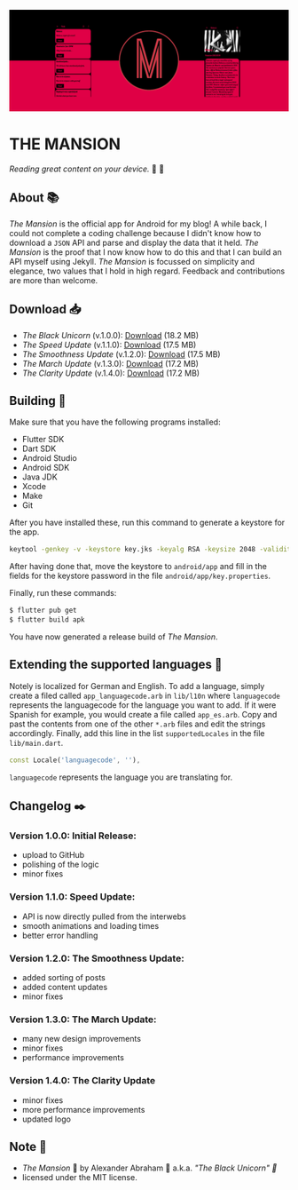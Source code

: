 <p align="center">
 <img src="https://github.com/iamtheblackunicorn/theMansion/raw/main/assets/images/banner.png"/>
</p>

# THE MANSION

*Reading great content on your device.* :black_heart: :unicorn:

## About :books:

*The Mansion* is the official app for Android for my blog! A while back, I could not complete a coding challenge because I didn't know how to download a `JSON` API and parse and display the data that it held. *The Mansion* is the proof that I now know how to do this and that I can build an API myself using Jekyll. *The Mansion* is focussed on simplicity and elegance, two values that I hold in high regard. Feedback and contributions are more than welcome.

## Download :inbox_tray:

- *The Black Unicorn* (v.1.0.0): [Download](https://github.com/iamtheblackunicorn/theMansion/releases/download/v.1.0.0/TheMansion-v1.0.0-BlackUnicorn-Release.apk) (18.2 MB)
- *The Speed Update* (v.1.1.0): [Download](https://github.com/iamtheblackunicorn/theMansion/releases/download/v.1.1.0/TheMansion-v1.1.0-SpeedUpdate-Release.apk) (17.5 MB)
- *The Smoothness Update* (v.1.2.0): [Download](https://github.com/iamtheblackunicorn/theMansion/releases/download/v.1.2.0/TheMansion-v1.2.0-SmoothnessUpdate-Release.apk) (17.5 MB)
- *The March Update* (v.1.3.0): [Download](https://github.com/iamtheblackunicorn/theMansion/releases/download/v.1.3.0/TheMansion-v1.3.0-MarchUpdate-Release.apk) (17.2 MB)
- *The Clarity Update* (v.1.4.0): [Download](https://github.com/iamtheblackunicorn/theMansion/releases/download/v.1.4.0/TheMansion-v1.4.0-ClarityUpdate-Release.apk) (17.2 MB)

## Building :hammer:

Make sure that you have the following programs installed:

- Flutter SDK
- Dart SDK
- Android Studio
- Android SDK
- Java JDK
- Xcode
- Make
- Git

After you have installed these, run this command to generate a keystore for the app.

```bash
keytool -genkey -v -keystore key.jks -keyalg RSA -keysize 2048 -validity 10000 -alias key
```

After having done that, move the keystore to `android/app` and fill in the fields for the keystore password in the file `android/app/key.properties`.

Finally, run these commands:

```bash
$ flutter pub get
$ flutter build apk
```

You have now generated a release build of *The Mansion*.

## Extending the supported languages :book:

Notely is localized for German and English. To add a language, simply create a filed called `app_languagecode.arb` in `lib/l10n` where `languagecode` represents the languagecode for the language you want to add. If it were Spanish for example, you would create a file called `app_es.arb`.
Copy and past the contents from one of the other `*.arb` files and edit the strings accordingly.
Finally, add this line in the list `supportedLocales` in the file `lib/main.dart`.

```dart
const Locale('languagecode', ''),
```

`languagecode` represents the language you are translating for.

## Changelog :black_nib:

### Version 1.0.0: Initial Release:

- upload to GitHub
- polishing of the logic
- minor fixes

### Version 1.1.0: Speed Update:

- API is now directly pulled from the interwebs
- smooth animations and loading times
- better error handling

### Version 1.2.0: The Smoothness Update:

- added sorting of posts
- added content updates
- minor fixes

### Version 1.3.0: The March Update:

- many new design improvements
- minor fixes
- performance improvements

### Version 1.4.0: The Clarity Update

- minor fixes
- more performance improvements
- updated logo

## Note :scroll:

- *The Mansion* :unicorn: by Alexander Abraham :black_heart: a.k.a. *"The Black Unicorn" :unicorn:*
- licensed under the MIT license.

